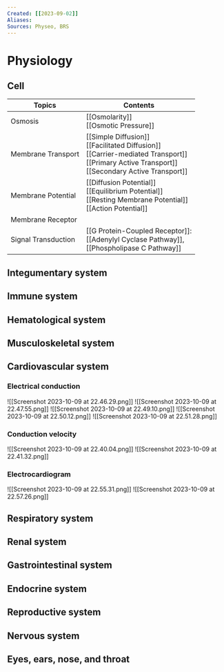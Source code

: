 ```yaml
---
Created: [[2023-09-02]]
Aliases: 
Sources: Physeo, BRS
---
```

# Physiology
## Cell

| Topics              | Contents                                                                                                                                              |
| ------------------- | ----------------------------------------------------------------------------------------------------------------------------------------------------- |
| Osmosis             | [[Osmolarity]]<br>[[Osmotic Pressure]]                                                                                                                |
| Membrane Transport  | [[Simple Diffusion]]<br>[[Facilitated Diffusion]]<br>[[Carrier-mediated Transport]]<br>[[Primary Active Transport]]<br>[[Secondary Active Transport]] |
| Membrane Potential  | [[Diffusion Potential]]<br>[[Equilibrium Potential]]<br>[[Resting Membrane Potential]]<br>[[Action Potential]]                                        |
| Membrane Receptor   |                                                                                                                                                       |
| Signal Transduction | [[G Protein-Coupled Receptor]]: <br>[[Adenylyl Cyclase Pathway]], <br>[[Phospholipase C Pathway]]                                                     |

## Integumentary system
## Immune system
## Hematological system
## Musculoskeletal system
## Cardiovascular system
### Electrical conduction
![[Screenshot 2023-10-09 at 22.46.29.png]]
![[Screenshot 2023-10-09 at 22.47.55.png]]
![[Screenshot 2023-10-09 at 22.49.10.png]]
![[Screenshot 2023-10-09 at 22.50.12.png]]
![[Screenshot 2023-10-09 at 22.51.28.png]]

### Conduction velocity
![[Screenshot 2023-10-09 at 22.40.04.png]]
![[Screenshot 2023-10-09 at 22.41.32.png]]

### Electrocardiogram
![[Screenshot 2023-10-09 at 22.55.31.png]]
![[Screenshot 2023-10-09 at 22.57.26.png]]

## Respiratory system
## Renal system
## Gastrointestinal system
## Endocrine system
## Reproductive system
## Nervous system
## Eyes, ears, nose, and throat
